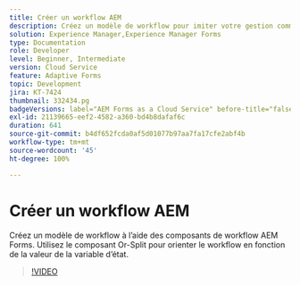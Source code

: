 ```yaml
---
title: Créer un workflow AEM
description: Créez un modèle de workflow pour imiter votre gestion commerciale.
solution: Experience Manager,Experience Manager Forms
type: Documentation
role: Developer
level: Beginner, Intermediate
version: Cloud Service
feature: Adaptive Forms
topic: Development
jira: KT-7424
thumbnail: 332434.pg
badgeVersions: label="AEM Forms as a Cloud Service" before-title="false"
exl-id: 21139665-eef2-4582-a360-bd4b8dafaf6c
duration: 641
source-git-commit: b4df652fcda0af5d01077b97aa7fa17cfe2abf4b
workflow-type: tm+mt
source-wordcount: '45'
ht-degree: 100%

---
```


# Créer un workflow AEM

Créez un modèle de workflow à l’aide des composants de workflow AEM Forms. Utilisez le composant Or-Split pour orienter le workflow en fonction de la valeur de la variable d’état.

>[!VIDEO](https://video.tv.adobe.com/v/332434?quality=12&learn=on)
